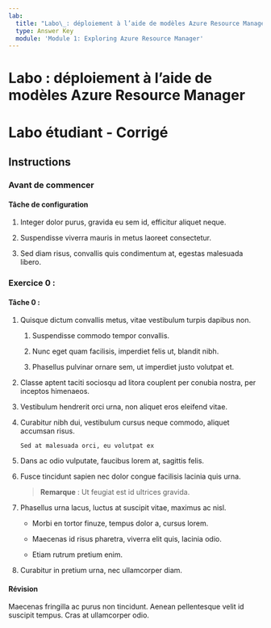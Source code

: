 ```yaml
---
lab:
  title: "Labo\_: déploiement à l’aide de modèles Azure Resource Manager"
  type: Answer Key
  module: 'Module 1: Exploring Azure Resource Manager'
---
```


# Labo : déploiement à l’aide de modèles Azure Resource Manager
# Labo étudiant - Corrigé

## Instructions

### Avant de commencer

#### Tâche de configuration

1. Integer dolor purus, gravida eu sem id, efficitur aliquet neque. 

1. Suspendisse viverra mauris in metus laoreet consectetur. 

1. Sed diam risus, convallis quis condimentum at, egestas malesuada libero. 

### Exercice 0 : 

#### Tâche 0 : 

1. Quisque dictum convallis metus, vitae vestibulum turpis dapibus non.

    1. Suspendisse commodo tempor convallis. 

    1. Nunc eget quam facilisis, imperdiet felis ut, blandit nibh. 

    1. Phasellus pulvinar ornare sem, ut imperdiet justo volutpat et.

1. Classe aptent taciti sociosqu ad litora couplent per conubia nostra, per inceptos himenaeos. 

1. Vestibulum hendrerit orci urna, non aliquet eros eleifend vitae. 

1. Curabitur nibh dui, vestibulum cursus neque commodo, aliquet accumsan risus. 

    ```
    Sed at malesuada orci, eu volutpat ex
    ```

1. Dans ac odio vulputate, faucibus lorem at, sagittis felis.

1. Fusce tincidunt sapien nec dolor congue facilisis lacinia quis urna.

    > **Remarque** : Ut feugiat est id ultrices gravida.

1. Phasellus urna lacus, luctus at suscipit vitae, maximus ac nisl. 

    - Morbi en tortor finuze, tempus dolor a, cursus lorem. 

    - Maecenas id risus pharetra, viverra elit quis, lacinia odio. 

    - Etiam rutrum pretium enim. 

1. Curabitur in pretium urna, nec ullamcorper diam. 

#### Révision

Maecenas fringilla ac purus non tincidunt. Aenean pellentesque velit id suscipit tempus. Cras at ullamcorper odio.
